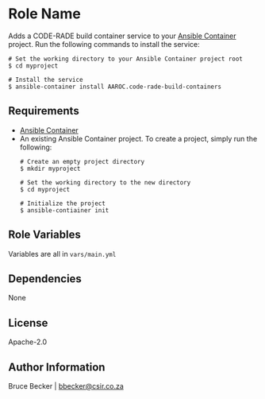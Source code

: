 # Role Name

Adds a CODE-RADE build container service to your [Ansible Container](https://github.com/ansible/ansible-container) project. Run the following commands
to install the service:

```
# Set the working directory to your Ansible Container project root
$ cd myproject

# Install the service
$ ansible-container install AAROC.code-rade-build-containers
```

## Requirements

- [Ansible Container](https://github.com/ansible/ansible-container)
- An existing Ansible Container project. To create a project, simply run the following:
    ```
    # Create an empty project directory
    $ mkdir myproject

    # Set the working directory to the new directory
    $ cd myproject

    # Initialize the project
    $ ansible-contiainer init
    ```


## Role Variables

Variables are all in `vars/main.yml`

## Dependencies

None

## License

Apache-2.0

## Author Information

Bruce Becker | bbecker@csir.co.za
